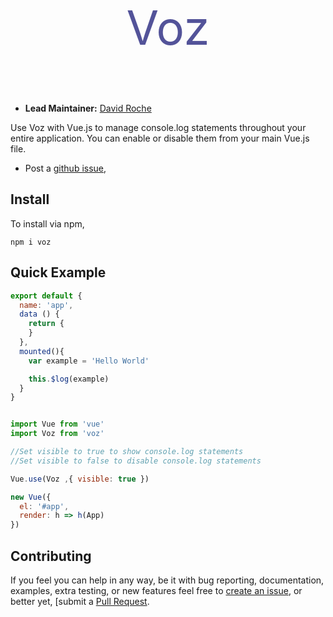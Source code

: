<p align="center" style="font-size:75px;color:#535399	">
Voz
</p>

# 

- __Lead Maintainer:__ [David Roche][Lead]


Use Voz with Vue.js to manage console.log statements throughout your entire application. You can enable or disable them from your main Vue.js file. 


- Post a [github issue][Issue],


## Install
To install via npm,

```
npm i voz
```

## Quick Example




```js
export default {
  name: 'app',
  data () {
    return {
    }
  },
  mounted(){
    var example = 'Hello World'

    this.$log(example)
  }
}

```


```js

import Vue from 'vue'
import Voz from 'voz'

//Set visible to true to show console.log statements
//Set visible to false to disable console.log statements

Vue.use(Voz ,{ visible: true })

new Vue({
  el: '#app',
  render: h => h(App)
})

```

## Contributing

If you feel you can help in any way, be
it with bug reporting, documentation, examples, extra testing, or new features feel free
to [create an issue][Issue], or better yet, [submit a [Pull Request][Pull]. 




[Issue]: https://github.com/davidwroche/voz/issues
[Lead]: https://github.com/davidwroche
[Npm]: https://www.npmjs.com/package/voz
[Pull]: https://github.com/davidwroche/voz/pulls